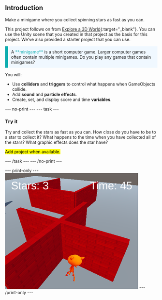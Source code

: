 ## Introduction

Make a minigame where you collect spinning stars as fast as you can.

This project follows on from [Explore a 3D World](https://projects.raspberrypi.org/en/projects/explore-a-3d-world){:target="_blank"}. You can use the Unity scene that you created in that project as the basis for this project. We've also provided a starter project that you can use.

<p style="border-left: solid; border-width:10px; border-color: #0faeb0; background-color: aliceblue; padding: 10px;">
A <span style="color: #0faeb0">**minigame**</span> is a short computer game. Larger computer games often contain multiple minigames. Do you play any games that contain minigames?
</p>

You will:
+ Use **colliders** and **triggers** to control what happens when GameObjects collide.
+ Add **sound** and **particle effects**.
+ Create, set, and display score and time **variables**.

--- no-print ---
--- task ---
### Try it
<div style="display: flex; flex-wrap: wrap">
<div style="flex-basis: 175px; flex-grow: 1">  
Try and collect the stars as fast as you can. How close do you have to be to a star to collect it? What happens to the time when you have collected all of the stars? What graphic effects does the star have?

<mark>Add project when available.</mark>

--- /task ---
--- /no-print ---

--- print-only ---
![](images/both-texts-updating.png)
--- /print-only ---
